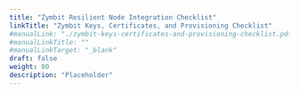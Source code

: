 ```yaml
---
title: "Zymbit Resilient Node Integration Checklist"
linkTitle: "Zymbit Keys, Certificates, and Provisioning Checklist"
#manualLink: "./zymbit-keys-certificates-and-provisioning-checklist.pdf"
#manualLinkTitle: ""
#manualLinkTarget: "_blank"
draft: false
weight: 80
description: "Placeholder"
---
```


